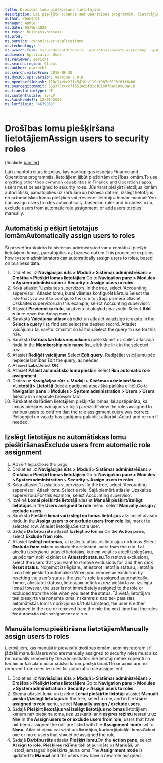 ```yaml
---
title: Drošības lomu piešķiršana lietotājiem
description: Lai piekļūtu Finance and Operations programmām, lietotājiem jābūt piešķirtām drošības lomām.
author: Peakerbl
manager: AnnBe
ms.date: 05/06/2020
ms.topic: business-process
ms.prod: ''
ms.service: dynamics-ax-applications
ms.technology: ''
ms.search.form: SysSecRolesEditUsers, SysSecAssignmentQueryLookup, SysQueryForm, SysSecRoleExcludeUsers
audience: Application User
ms.reviewer: sericks
ms.search.region: Global
ms.author: peakerbl
ms.search.validFrom: 2016-06-30
ms.dyn365.ops.version: Version 7.0.0
ms.openlocfilehash: f78c24e8c2ffe5418ce119e19b7c0193f01f64b8
ms.sourcegitcommit: 659375c4cc7f5524cbf91cf6160f6a410960ac16
ms.translationtype: HT
ms.contentlocale: lv-LV
ms.lasthandoff: 12/05/2020
ms.locfileid: "4679868"
---
```

# <a name="assign-users-to-security-roles"></a><span data-ttu-id="63dd1-103">Drošības lomu piešķiršana lietotājiem</span><span class="sxs-lookup"><span data-stu-id="63dd1-103">Assign users to security roles</span></span>

[!include [banner](../../includes/banner.md)]

<span data-ttu-id="63dd1-104">Lai izmantotu citas iespējas, kas nav kopīgas iespējas Finance and Operations programmās, lietotājiem jābūt piešķirtām drošības lomām.</span><span class="sxs-lookup"><span data-stu-id="63dd1-104">To use anything other than common capabilities in Finance and Operations apps, users must be assigned to security roles.</span></span> <span data-ttu-id="63dd1-105">Jūs varat piešķirt lietotājus lomām automātiski, pamatojoties uz kārtulām un biznesa datiem, izslēgt lietotājus no automātiskās lomas piešķires vai pievienot lietotājus lomām manuāli.</span><span class="sxs-lookup"><span data-stu-id="63dd1-105">You can assign users to roles automatically, based on rules and business data, exclude users from automatic role assignment, or add users to roles manually.</span></span>

## <a name="automatically-assign-users-to-roles"></a><span data-ttu-id="63dd1-106">Automātiski piešķirt lietotājus lomām</span><span class="sxs-lookup"><span data-stu-id="63dd1-106">Automatically assign users to roles</span></span>
<span data-ttu-id="63dd1-107">Šī procedūra skaidro kā sistēmas administratori var automātiski piešķirt lietotājiem lomas, pamatojoties uz biznesa datiem.</span><span class="sxs-lookup"><span data-stu-id="63dd1-107">This procedure explains how system administrators can automatically assign users to roles, based on business data.</span></span> 
1. <span data-ttu-id="63dd1-108">Dodieties uz **Navigācijas rūts > Moduļi > Sistēmas administrēšana > Drošība > Piešķirt lomas lietotājiem**.</span><span class="sxs-lookup"><span data-stu-id="63dd1-108">Go to **Navigation pane > Modules > System administration > Security > Assign users to roles**.</span></span>
2. <span data-ttu-id="63dd1-109">Kokā atlasiet 'Uzskaites supervizors'.</span><span class="sxs-lookup"><span data-stu-id="63dd1-109">In the tree, select 'Accounting supervisor'.</span></span> <span data-ttu-id="63dd1-110">Atlasiet lomu, kurai vēlaties konfigurēt kārtulu.</span><span class="sxs-lookup"><span data-stu-id="63dd1-110">Select the role that you want to configure the rule for.</span></span> <span data-ttu-id="63dd1-111">Šajā piemērā atlasiet Uzskaites supervizoru.</span><span class="sxs-lookup"><span data-stu-id="63dd1-111">In this example, select Accounting supervisor.</span></span> 
3. <span data-ttu-id="63dd1-112">Atlasiet **Pievienot kārtulu**, lai atvērtu dialoglodziņa izvēlni.</span><span class="sxs-lookup"><span data-stu-id="63dd1-112">Select **Add rule** to open the dialog menu.</span></span>
4. <span data-ttu-id="63dd1-113">Sarakstā **Vaicājuma atlase** atrodiet un atlasiet vajadzīgo ierakstu.</span><span class="sxs-lookup"><span data-stu-id="63dd1-113">In the **Select a query** list, find and select the desired record.</span></span> <span data-ttu-id="63dd1-114">Atlasiet vaicājumu, lai varētu izmantot šo kārtulu.</span><span class="sxs-lookup"><span data-stu-id="63dd1-114">Select the query to use for this rule.</span></span>  
5. <span data-ttu-id="63dd1-115">Sarakstā **Dalības kārtulas nosaukums** noklikšķiniet uz saites atlasītajā rindā.</span><span class="sxs-lookup"><span data-stu-id="63dd1-115">In the **Membership rule name** list, click the link in the selected row.</span></span>
6. <span data-ttu-id="63dd1-116">Atlasiet **Rediģēt vaicājumu**.</span><span class="sxs-lookup"><span data-stu-id="63dd1-116">Select **Edit query**.</span></span> <span data-ttu-id="63dd1-117">Rediģējiet vaicājumu pēc nepieciešamības.</span><span class="sxs-lookup"><span data-stu-id="63dd1-117">Edit the query, as needed.</span></span>  
7. <span data-ttu-id="63dd1-118">Atlasiet **Labi**.</span><span class="sxs-lookup"><span data-stu-id="63dd1-118">Select **OK**.</span></span>
8. <span data-ttu-id="63dd1-119">Atlasiet **Palaist automātisko lomu piešķiri**.</span><span class="sxs-lookup"><span data-stu-id="63dd1-119">Select **Run automatic role assignment**.</span></span>
9. <span data-ttu-id="63dd1-120">Doties uz **Navigācijas rūts > Moduļi > Sistēmas administrēšana >Lietotāji > Lietotāji** (ideālā gadījumā atsevišķā pārlūka cilnē).</span><span class="sxs-lookup"><span data-stu-id="63dd1-120">Go to **Navigation pane > Modules > System administration > Users > Users** (ideally in a separate browser tab).</span></span>
10. <span data-ttu-id="63dd1-121">Pārskatiet dažādiem lietotājiem piešķirtās lomas, lai apstiprinātu, ka lomas piešķires vaicājums ir bijis pareizs.</span><span class="sxs-lookup"><span data-stu-id="63dd1-121">Review the roles assigned to various users to confirm that the role assignment query was correct.</span></span> <span data-ttu-id="63dd1-122">Pielāgojiet un vajadzības gadījumā palaidiet atkārtoti.</span><span class="sxs-lookup"><span data-stu-id="63dd1-122">Adjust and re-run if needed.</span></span>

## <a name="exclude-users-from-automatic-role-assignment"></a><span data-ttu-id="63dd1-123">Izslēgt lietotājus no automātiskas lomu piešķiršanas</span><span class="sxs-lookup"><span data-stu-id="63dd1-123">Exclude users from automatic role assignment</span></span>
1. <span data-ttu-id="63dd1-124">Aizvērt lapu.</span><span class="sxs-lookup"><span data-stu-id="63dd1-124">Close the page.</span></span>
2. <span data-ttu-id="63dd1-125">Dodieties uz **Navigācijas rūts > Moduļi > Sistēmas administrēšana > Drošība > Piešķirt lomas lietotājiem**.</span><span class="sxs-lookup"><span data-stu-id="63dd1-125">Go to **Navigation pane > Modules > System administration > Security > Assign users to roles**.</span></span>
3. <span data-ttu-id="63dd1-126">Kokā atlasiet 'Uzskaites supervizors'.</span><span class="sxs-lookup"><span data-stu-id="63dd1-126">In the tree, select 'Accounting supervisor'.</span></span> <span data-ttu-id="63dd1-127">Atlasīt lomu.</span><span class="sxs-lookup"><span data-stu-id="63dd1-127">Select a role.</span></span> <span data-ttu-id="63dd1-128">Šajā piemērā atlasiet Uzskaites supervizoru.</span><span class="sxs-lookup"><span data-stu-id="63dd1-128">For this example, select Accounting supervisor.</span></span>  
4. <span data-ttu-id="63dd1-129">Izvēlnē **Lomai piešķirtie lietotāji** atlasiet **Manuāli piešķirt/izslēgt lietotājus**.</span><span class="sxs-lookup"><span data-stu-id="63dd1-129">In the **Users assigned to role** menu, select **Manually assign / exclude users**.</span></span>
5. <span data-ttu-id="63dd1-130">Sarakstā **Piešķirt lomai vai izslēgt no lomas lietotājus** atzīmējiet atlasīto rindu.</span><span class="sxs-lookup"><span data-stu-id="63dd1-130">In the **Assign users to or exclude users from role** list, mark the selected row.</span></span> <span data-ttu-id="63dd1-131">Atlasiet lietotāju.</span><span class="sxs-lookup"><span data-stu-id="63dd1-131">Select a user.</span></span>  
6. <span data-ttu-id="63dd1-132">Sadaļā **Darbību rūts** atlasiet **Izslēgt no lomas**.</span><span class="sxs-lookup"><span data-stu-id="63dd1-132">On the **Action pane**, select **Exclude from role**.</span></span>
7. <span data-ttu-id="63dd1-133">Atlasiet **Izslēgt no lomas**, lai izslēgtu atlasītos lietotājus no lomas.</span><span class="sxs-lookup"><span data-stu-id="63dd1-133">Select **Exclude from role** to exclude the selected users from the role.</span></span> <span data-ttu-id="63dd1-134">Lai atceltu izslēgšanu, atlasiet lietotājus, kuriem vēlaties atcelt izslēgšanu, un pēc tam noklikšķiniet uz **Atiestatīt statusu**.</span><span class="sxs-lookup"><span data-stu-id="63dd1-134">To remove exclusions, select the users that you want to remove exclusions for, and then click **Reset status**.</span></span> <span data-ttu-id="63dd1-135">Noņemot izslēgšanu, atiestatot lietotāja statusu, lietotāja loma tiek piešķirta automātiski.</span><span class="sxs-lookup"><span data-stu-id="63dd1-135">When you remove an exclusion by resetting the user's status, the user's role is assigned automatically.</span></span> <span data-ttu-id="63dd1-136">Tomēr, atiestatot statusu, lietotājam netiek uzreiz piešķirta vai izslēgta loma.</span><span class="sxs-lookup"><span data-stu-id="63dd1-136">However, the user is not immediately assigned to the role or excluded from the role when you reset the status.</span></span> <span data-ttu-id="63dd1-137">Tā vietā, lietotājam tiek piešķirta vai noņemta loma, nākamreiz, kad tiek palaistas automātiskās lomas norīkojuma kārtulas.</span><span class="sxs-lookup"><span data-stu-id="63dd1-137">Instead, the user is either assigned to the role or removed from the role the next time that the rules for automatic role assignment are run.</span></span>  

## <a name="manually-assign-users-to-roles"></a><span data-ttu-id="63dd1-138">Manuāla lomu piešķiršana lietotājiem</span><span class="sxs-lookup"><span data-stu-id="63dd1-138">Manually assign users to roles</span></span>
<span data-ttu-id="63dd1-139">Lietotājiem, kas manuāli ir piesaistīti drošības lomām, administratoram arī jādzēš manuāli.</span><span class="sxs-lookup"><span data-stu-id="63dd1-139">Users who are manually assigned to security roles must also be manually removed by the administrator.</span></span> <span data-ttu-id="63dd1-140">Šie lietotāji netiek noņemti no lomām ar kārtulām automātiskai lomas piešķiršanai.</span><span class="sxs-lookup"><span data-stu-id="63dd1-140">These users are not removed from roles by rules for automatic role assignment.</span></span>

1. <span data-ttu-id="63dd1-141">Dodieties uz **Navigācijas rūts > Moduļi > Sistēmas administrēšana > Drošība > Piešķirt lomas lietotājiem**.</span><span class="sxs-lookup"><span data-stu-id="63dd1-141">Go to **Navigation pane > Modules > System administration > Security > Assign users to roles**.</span></span>
2. <span data-ttu-id="63dd1-142">Shēmā atlasiet lomu un izvēlnē **Lomai piešķirtie lietotāji** atlasiet **Manuāli piešķirt/izslēgt lietotājus**.</span><span class="sxs-lookup"><span data-stu-id="63dd1-142">In the tree, select a role, and in the **Users assigned to role** menu, select **Manually assign / exclude users**.</span></span>
4. <span data-ttu-id="63dd1-143">Sadaļā **Piešķirt lietotājus vai izslēgt lietotājus no lomas** lietotājiem, kuriem nav piešķirta loma, tiek uzskaitīti ar **Piešķires režīmu** iestatītu uz **Nav**.</span><span class="sxs-lookup"><span data-stu-id="63dd1-143">In the **Assign users to or exclude users from role**, users that have not been assigned the role are listed with the **Assignment mode** set to **None**.</span></span> <span data-ttu-id="63dd1-144">Atlasiet vienu vai vairākus lietotājus, kuriem jāpiešķir loma.</span><span class="sxs-lookup"><span data-stu-id="63dd1-144">Select one or more users that should be assigned the role.</span></span>
5. <span data-ttu-id="63dd1-145">Sadaļā **Darbību rūts** atlasiet **Piešķirt lomu**.</span><span class="sxs-lookup"><span data-stu-id="63dd1-145">On the **Action pane**, select **Assign to role**.</span></span> <span data-ttu-id="63dd1-146">**Piešķires režīms** tiek atjaunināts uz **Manuāli**, un lietotājiem tagad ir piešķirta jauna loma.</span><span class="sxs-lookup"><span data-stu-id="63dd1-146">The **Assignment mode** is updated to **Manual** and the users now have a new role assigned.</span></span>
